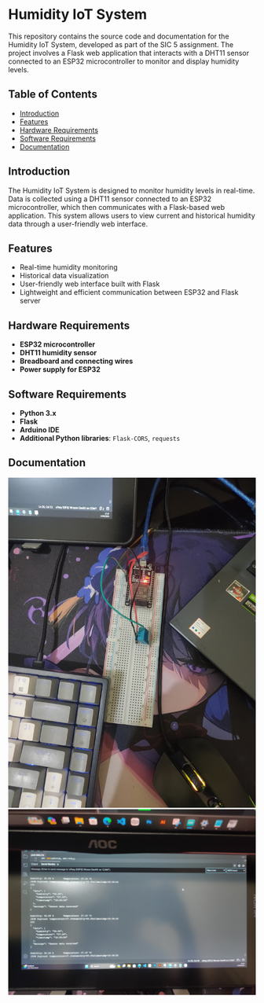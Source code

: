 # Humidity IoT System

This repository contains the source code and documentation for the Humidity IoT System, developed as part of the SIC 5 assignment. The project involves a Flask web application that interacts with a DHT11 sensor connected to an ESP32 microcontroller to monitor and display humidity levels.

## Table of Contents

- [Introduction](#introduction)
- [Features](#features)
- [Hardware Requirements](#hardware-requirements)
- [Software Requirements](#software-requirements)
- [Documentation](#documentation)

## Introduction

The Humidity IoT System is designed to monitor humidity levels in real-time. Data is collected using a DHT11 sensor connected to an ESP32 microcontroller, which then communicates with a Flask-based web application. This system allows users to view current and historical humidity data through a user-friendly web interface.

## Features

- Real-time humidity monitoring
- Historical data visualization
- User-friendly web interface built with Flask
- Lightweight and efficient communication between ESP32 and Flask server

## Hardware Requirements

- **ESP32 microcontroller**
- **DHT11 humidity sensor**
- **Breadboard and connecting wires**
- **Power supply for ESP32**

## Software Requirements

- **Python 3.x**
- **Flask**
- **Arduino IDE**
- **Additional Python libraries**: `Flask-CORS`, `requests`

## Documentation
![IoT](media/Rangkaian-IoT.jpg)
![Output](media/output.jpg)

